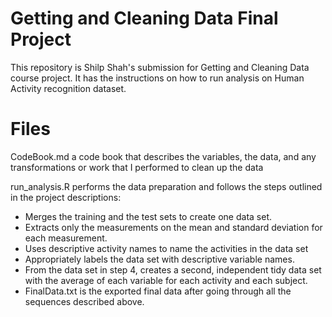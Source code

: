 # Getting and Cleaning Data Final Project

This repository is Shilp Shah's submission for Getting and Cleaning Data course project. It has the instructions on how to run analysis on Human Activity recognition dataset.

# Files
CodeBook.md a code book that describes the variables, the data, and any transformations or work that I performed to clean up the data

run_analysis.R performs the data preparation and follows the steps outlined in the project descriptions:
  - Merges the training and the test sets to create one data set.
  - Extracts only the measurements on the mean and standard deviation for each measurement.
  - Uses descriptive activity names to name the activities in the data set
  - Appropriately labels the data set with descriptive variable names.
  - From the data set in step 4, creates a second, independent tidy data set with the average of each variable for each activity and each subject.
  - FinalData.txt is the exported final data after going through all the sequences described above.

